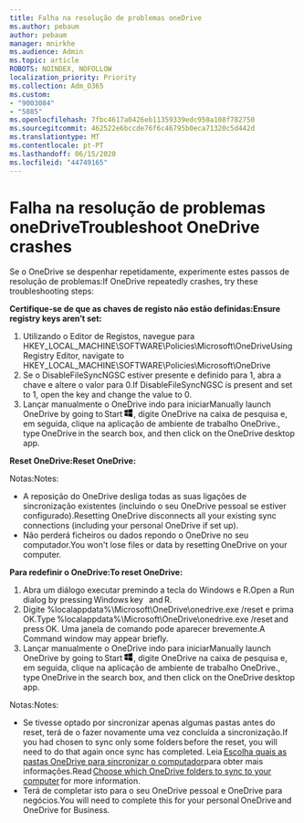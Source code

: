 ```yaml
---
title: Falha na resolução de problemas oneDrive
ms.author: pebaum
author: pebaum
manager: mnirkhe
ms.audience: Admin
ms.topic: article
ROBOTS: NOINDEX, NOFOLLOW
localization_priority: Priority
ms.collection: Adm_O365
ms.custom:
- "9003084"
- "5885"
ms.openlocfilehash: 7fbc4617a0426eb11359339edc950a108f782750
ms.sourcegitcommit: 462522e6bccde76f6c46795b0eca71320c5d442d
ms.translationtype: MT
ms.contentlocale: pt-PT
ms.lasthandoff: 06/15/2020
ms.locfileid: "44749165"
---
```

# <a name="troubleshoot-onedrive-crashes"></a><span data-ttu-id="8a625-102">Falha na resolução de problemas oneDrive</span><span class="sxs-lookup"><span data-stu-id="8a625-102">Troubleshoot OneDrive crashes</span></span>

<span data-ttu-id="8a625-103">Se o OneDrive se despenhar repetidamente, experimente estes passos de resolução de problemas:</span><span class="sxs-lookup"><span data-stu-id="8a625-103">If OneDrive repeatedly crashes, try these troubleshooting steps:</span></span>

<span data-ttu-id="8a625-104">**Certifique-se de que as chaves de registo não estão definidas:**</span><span class="sxs-lookup"><span data-stu-id="8a625-104">**Ensure registry keys aren’t set:**</span></span>

1. <span data-ttu-id="8a625-105">Utilizando o Editor de Registos, navegue para HKEY_LOCAL_MACHINE\SOFTWARE\Policies\Microsoft\OneDrive</span><span class="sxs-lookup"><span data-stu-id="8a625-105">Using Registry Editor, navigate to HKEY_LOCAL_MACHINE\SOFTWARE\Policies\Microsoft\OneDrive</span></span>
2. <span data-ttu-id="8a625-106">Se o DisableFileSyncNGSC estiver presente e definido para 1, abra a chave e altere o valor para 0.</span><span class="sxs-lookup"><span data-stu-id="8a625-106">If DisableFileSyncNGSC is present and set to 1, open the key and change the value to 0.</span></span>
3. <span data-ttu-id="8a625-107">Lançar manualmente o OneDrive indo para iniciar</span><span class="sxs-lookup"><span data-stu-id="8a625-107">Manually launch OneDrive by going to Start</span></span> ![Prima a tecla Windows](data:image/png;base64,iVBORw0KGgoAAAANSUhEUgAAABEAAAAOCAYAAADJ7fe0AAAAAXNSR0IArs4c6QAAAARnQU1BAACxjwv8YQUAAAAJcEhZcwAADsQAAA7EAZUrDhsAAADxSURBVDhPY/wPBAx4wR+Gd6/fM7x9/ZTh9ZuXDGdPnWE4tH0rw/UHDxlaVp9kCDCSYWABKfv35wfD+/cfGV4+fcLw5uVjhlOXzzFsX/qWYebmZAZPWWOGO2DD8ACQS9Y3e4Bcg4Y9/t94fPa/CoY4Aq8/+xik/T8TkEMxGDyGgANWwSqeobvbGSyAADIM3BwCDKXd3QyfoCLoQEGAA0xTxSWjsYMJwLHjkruU4UXSJ4YnT54x3Dh/luHmjfMMmw9wMjCDlRAGBDPgjy8fGT5//8rw9P4Thge3zzNcvXmDYevmfQzXb1xlmH/0ATADyjAAAKdWkD3ZSwNeAAAAAElFTkSuQmCC)<span data-ttu-id="8a625-109">, digite OneDrive na caixa de pesquisa e, em seguida, clique na aplicação de ambiente de trabalho OneDrive.</span><span class="sxs-lookup"><span data-stu-id="8a625-109">, type OneDrive in the search box, and then click on the OneDrive desktop app.</span></span>

<span data-ttu-id="8a625-110">**Reset OneDrive:**</span><span class="sxs-lookup"><span data-stu-id="8a625-110">**Reset OneDrive:**</span></span>

<span data-ttu-id="8a625-111">Notas:</span><span class="sxs-lookup"><span data-stu-id="8a625-111">Notes:</span></span>

- <span data-ttu-id="8a625-112">A reposição do OneDrive desliga todas as suas ligações de sincronização existentes (incluindo o seu OneDrive pessoal se estiver configurado).</span><span class="sxs-lookup"><span data-stu-id="8a625-112">Resetting OneDrive disconnects all your existing sync connections (including your personal OneDrive if set up).</span></span>
- <span data-ttu-id="8a625-113">Não perderá ficheiros ou dados repondo o OneDrive no seu computador.</span><span class="sxs-lookup"><span data-stu-id="8a625-113">You won't lose files or data by resetting OneDrive on your computer.</span></span>

<span data-ttu-id="8a625-114">**Para redefinir o OneDrive:**</span><span class="sxs-lookup"><span data-stu-id="8a625-114">**To reset OneDrive:**</span></span>

1. <span data-ttu-id="8a625-115">Abra um diálogo executar premindo a tecla do Windows e R.</span><span class="sxs-lookup"><span data-stu-id="8a625-115">Open a Run dialog by pressing Windows key    and R.</span></span>
2. <span data-ttu-id="8a625-116">Digite %localappdata%\Microsoft\OneDrive\onedrive.exe /reset e prima OK.</span><span class="sxs-lookup"><span data-stu-id="8a625-116">Type %localappdata%\Microsoft\OneDrive\onedrive.exe /reset and press OK.</span></span> <span data-ttu-id="8a625-117">Uma janela de comando pode aparecer brevemente.</span><span class="sxs-lookup"><span data-stu-id="8a625-117">A Command window may appear briefly.</span></span>
3. <span data-ttu-id="8a625-118">Lançar manualmente o OneDrive indo para iniciar</span><span class="sxs-lookup"><span data-stu-id="8a625-118">Manually launch OneDrive by going to Start</span></span> ![Prima a tecla Windows](data:image/png;base64,iVBORw0KGgoAAAANSUhEUgAAABEAAAAOCAYAAADJ7fe0AAAAAXNSR0IArs4c6QAAAARnQU1BAACxjwv8YQUAAAAJcEhZcwAADsQAAA7EAZUrDhsAAADxSURBVDhPY/wPBAx4wR+Gd6/fM7x9/ZTh9ZuXDGdPnWE4tH0rw/UHDxlaVp9kCDCSYWABKfv35wfD+/cfGV4+fcLw5uVjhlOXzzFsX/qWYebmZAZPWWOGO2DD8ACQS9Y3e4Bcg4Y9/t94fPa/CoY4Aq8/+xik/T8TkEMxGDyGgANWwSqeobvbGSyAADIM3BwCDKXd3QyfoCLoQEGAA0xTxSWjsYMJwLHjkruU4UXSJ4YnT54x3Dh/luHmjfMMmw9wMjCDlRAGBDPgjy8fGT5//8rw9P4Thge3zzNcvXmDYevmfQzXb1xlmH/0ATADyjAAAKdWkD3ZSwNeAAAAAElFTkSuQmCC)<span data-ttu-id="8a625-120">, digite OneDrive na caixa de pesquisa e, em seguida, clique na aplicação de ambiente de trabalho OneDrive.</span><span class="sxs-lookup"><span data-stu-id="8a625-120">, type OneDrive in the search box, and then click on the OneDrive desktop app.</span></span>

<span data-ttu-id="8a625-121">Notas:</span><span class="sxs-lookup"><span data-stu-id="8a625-121">Notes:</span></span>

- <span data-ttu-id="8a625-122">Se tivesse optado por sincronizar apenas algumas pastas antes do reset, terá de o fazer novamente uma vez concluída a sincronização.</span><span class="sxs-lookup"><span data-stu-id="8a625-122">If you had chosen to sync only some folders before the reset, you will need to do that again once sync has completed.</span></span> <span data-ttu-id="8a625-123">Leia [Escolha quais as pastas OneDrive para sincronizar o computador](https://support.office.com/article/98b8b011-8b94-419b-aa95-a14ff2415e85)para obter mais   informações.</span><span class="sxs-lookup"><span data-stu-id="8a625-123">Read [Choose which OneDrive folders to sync to your computer](https://support.office.com/article/98b8b011-8b94-419b-aa95-a14ff2415e85) for more information.</span></span>
- <span data-ttu-id="8a625-124">Terá de completar isto para o seu OneDrive pessoal e OneDrive para negócios.</span><span class="sxs-lookup"><span data-stu-id="8a625-124">You will need to complete this for your personal OneDrive and OneDrive for Business.</span></span>